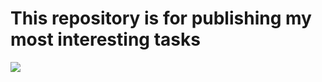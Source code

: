 # This repository is for publishing my most interesting tasks

![](https://github.com/birshert/Pictures/blob/master/L_CXI8UPYZA.jpg)
